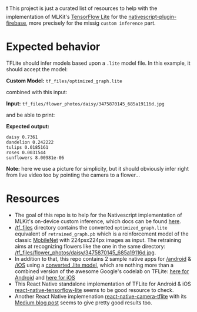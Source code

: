 :exclamation: This project is just a curated list of resources to help with the implementation of MLKit's [TensorFlow Lite](https://www.tensorflow.org/mobile/tflite/) for the [nativescript-plugin-firebase](https://github.com/EddyVerbruggen/nativescript-plugin-firebase), more precisely for the missig `custom inference` part.



# Expected behavior

TFLite should infer models based upon a `.lite` model file. In this example, it should accept the model:

**Custom Model:** `tf_files/optimized_graph.lite`

combined with this input:

**Input:** `tf_files/flower_photos/daisy/3475870145_685a19116d.jpg`

and be able to print:

**Expected output:**
```
daisy 0.7361
dandelion 0.242222
tulips 0.0185161
roses 0.0031544
sunflowers 8.00981e-06
```

**Note:** here we use a picture for simplicity, but it should obviously infer right from live video too by pointing the camera to a flower...


# Resources

* The goal of this repo is to help for the Nativescript implementation of MLKit's on-device custom inference, which docs can be found [here](https://firebase.google.com/docs/ml-kit/use-custom-models). 
* [/tf_files](https://github.com/Jonarod/ns-mlkit-tflite-curated/tree/master/tf_files) directory contains the converted `optimized_graph.lite` equivalent of `retrained_graph.pb` which is a reinforcement model of the classic [MobileNet](https://research.googleblog.com/2017/06/mobilenets-open-source-models-for.html) with 224psx224px images as input. The retraining aims at recognizing flowers like the one in the same directory: [/tf_files/flower_photos/daisy/3475870145_685a19116d.jpg](https://github.com/Jonarod/ns-mlkit-tflite-curated/tree/master/tf_files/flower_photos/daisy/).
* In addition to that, this repo contains 2 sample native apps for [/android](https://github.com/Jonarod/ns-mlkit-tflite-curated/tree/master/android/tflite) & [/iOS](https://github.com/Jonarod/ns-mlkit-tflite-curated/tree/master/ios/tflite) using a [converted .lite model](tree/master/tf_files/optimized_graph.lite), which are nothing more than a combined version of the awesome Google's codelab on TFLite: [here for Android](https://codelabs.developers.google.com/codelabs/tensorflow-for-poets-2-tflite) and [here for iOS](https://codelabs.developers.google.com/codelabs/tensorflow-for-poets-2-ios/index.html)
* This React Native standalone implementation of TFLite for Android & iOS [react-native-tensorflow-lite](https://github.com/jazzystring1/react-native-tensorflow-lite) seems to be good resource to check.
* Another React Native implemenation [react-native-camera-tflite](https://github.com/ppsreejith/react-native-camera-tflite) with its [Medium blog post](https://medium.com/@namar/high-performance-image-classification-with-react-native-336db0a96cd) seems to give pretty good results too. 
